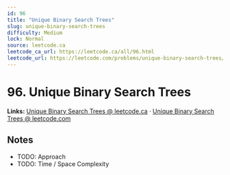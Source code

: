 ```yaml
--- 
id: 96
title: "Unique Binary Search Trees"
slug: unique-binary-search-trees
difficulty: Medium
lock: Normal
source: leetcode.ca
leetcode_ca_url: https://leetcode.ca/all/96.html
leetcode_url: https://leetcode.com/problems/unique-binary-search-trees/
---
```


# 96. Unique Binary Search Trees

**Links:** [Unique Binary Search Trees @ leetcode.ca](https://leetcode.ca/all/96.html) · [Unique Binary Search Trees @ leetcode.com](https://leetcode.com/problems/unique-binary-search-trees/)

## Notes
- TODO: Approach
- TODO: Time / Space Complexity
